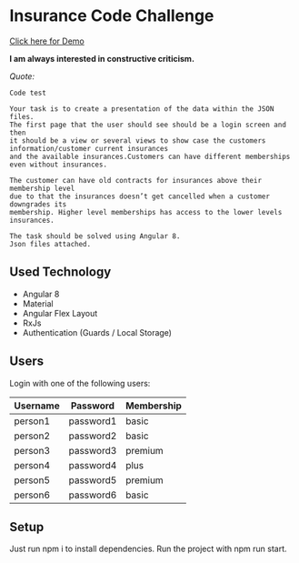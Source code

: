 # Insurance Code Challenge

[Click here for Demo](https://stackblitz.com/github/gotwig/Insurance-Code-Challenge)


**I am always interested in constructive criticism.** 
 
*Quote:*
 ```
Code test

 Your task is to create a presentation of the data within the JSON files.
 The first page that the user should see should be a login screen and then
 it should be a view or several views to show case the customers information/customer current insurances
 and the available insurances.Customers can have different memberships even without insurances.
 
 The customer can have old contracts for insurances above their membership level
 due to that the insurances doesn’t get cancelled when a customer downgrades its
 membership. Higher level memberships has access to the lower levels insurances. 
  
 The task should be solved using Angular 8.
 Json files attached.
```

## Used Technology
* Angular 8
* Material
* Angular Flex Layout
* RxJs
* Authentication (Guards / Local Storage)

## Users
Login with one of the following users:

| Username | Password  | Membership |
|----------|-----------|------------|
| person1  | password1 | basic      |
| person2  | password2 | basic      |
| person3  | password3 | premium    |
| person4  | password4 | plus       |
| person5  | password5 | premium    |
| person6  | password6 | basic      |

## Setup
Just run npm i to install dependencies. Run the project with npm run start.
